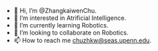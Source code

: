 - 👋 Hi, I’m @ZhangkaiwenChu.
- 👀 I’m interested in Atrificial Intelligence.
- 🌱 I’m currently learning Robotics.
- 💞️ I’m looking to collaborate on Robotics.
- 📫 How to reach me chuzhkw@seas.upenn.edu.

<!---
ZhangkaiwenChu/ZhangkaiwenChu is a ✨ special ✨ repository because its `README.md` (this file) appears on your GitHub profile.
You can click the Preview link to take a look at your changes.
--->
